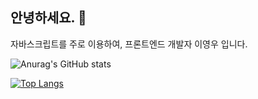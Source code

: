 <h2>안녕하세요. 👋</h2>

자바스크립트를 주로 이용하여, 프론트엔드 개발자 이영우 입니다.
    
![Anurag's GitHub stats](https://github-readme-stats.vercel.app/api?username=2Zerozero&show_icons=true&theme=radical)

[![Top Langs](https://github-readme-stats.vercel.app/api/top-langs/?username=2Zerozero)](https://github.com/anuraghazra/github-readme-stats)
